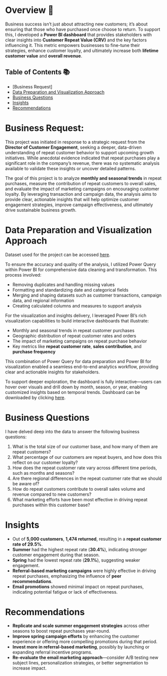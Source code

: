 # Overview 📖
Business success isn’t just about attracting new customers; it’s about ensuring that those who have purchased once choose to return. To support this, I developed a **Power BI dashboard** that provides stakeholders with clear insights into **Customer Repeat Value (CRV)** and the key factors influencing it. This metric empowers businesses to fine-tune their strategies, enhance customer loyalty, and ultimately increase both **lifetime customer value** and **overall revenue**.

## Table of Contents 📚
- [Business Request]
- [Data Preparation and Visualization Approach](#data-preparation-and-visualization-approach)
- [Business Questions](#business-questions)
- [Insights](#insights)
- [Recommendations](#recommendations)

# Business Request:
This project was initiated in response to a strategic request from the **Director of Customer Engagement**, seeking a deeper, data-driven understanding of repeat customer behavior to support upcoming growth initiatives. While anecdotal evidence indicated that repeat purchases play a significant role in the company’s revenue, there was no systematic analysis available to validate these insights or uncover detailed patterns.

The goal of this project is to analyze **monthly and seasonal trends** in repeat purchases, measure the contribution of repeat customers to overall sales, and evaluate the impact of marketing campaigns on encouraging customer loyalty. By leveraging transaction and campaign data, the analysis aims to provide clear, actionable insights that will help optimize customer engagement strategies, improve campaign effectiveness, and ultimately drive sustainable business growth.

# Data Preparation and Visualization Approach
Dataset used for the project can be accessed [here](https://github.com/sindhujasankararaman/Repeat-Customer-Rate-Analysis-using-Power-BI/blob/main/repeat_customer_rate_data.csv).

To ensure the accuracy and quality of the analysis, I utilized Power Query within Power BI for comprehensive data cleaning and transformation. This process involved:

- Removing duplicates and handling missing values  
- Formatting and standardizing date and categorical fields  
- Merging and shaping datasets such as customer transactions, campaign data, and regional information  
- Creating calculated columns and measures to support analysis  

For the visualization and insights delivery, I leveraged Power BI’s rich visualization capabilities to build interactive dashboards that illustrate:

- Monthly and seasonal trends in repeat customer purchases  
- Geographic distribution of repeat customer rates and orders  
- The impact of marketing campaigns on repeat purchase behavior  
- Key metrics like **repeat customer rate**, **sales contribution**, and **purchase frequency**

This combination of Power Query for data preparation and Power BI for visualization enabled a seamless end-to-end analytics workflow, providing clear and actionable insights for stakeholders.

To support deeper exploration, the dashboard is fully interactive—users can hover over visuals and drill down by month, season, or year, enabling customized insights based on temporal trends.
                  Dashboard can be downloaded by clicking [here](https://github.com/sindhujasankararaman/Repeat-Customer-Rate-Analysis-using-Power-BI/blob/main/Repeat%20Customer%20Rate%20(Finished).pbix).

# Business Questions
I have delved deep into the data to answer the following business questions:

1. What is the total size of our customer base, and how many of them are repeat customers?  
2. What percentage of our customers are repeat buyers, and how does this reflect on our customer loyalty?  
3. How does the repeat customer rate vary across different time periods, such as months and seasons?  
4. Are there regional differences in the repeat customer rate that we should be aware of?  
5. How do repeat customers contribute to overall sales volume and revenue compared to new customers?  
6. What marketing efforts have been most effective in driving repeat purchases within this customer base?

# Insights

- Out of **5,000 customers**, **1,474 returned**, resulting in a **repeat customer rate of 29.5%**.  
- **Summer** had the highest repeat rate (**30.4%**), indicating stronger customer engagement during that season.  
- **Spring** had the lowest repeat rate (**29.1%**), suggesting weaker engagement.  
- **Referral-based marketing campaigns** were highly effective in driving repeat purchases, emphasizing the influence of **peer recommendations**.  
- **Email promotions** showed minimal impact on repeat purchases, indicating potential fatigue or lack of effectiveness.

# Recommendations

- **Replicate and scale summer engagement strategies** across other seasons to boost repeat purchases year-round.  
- **Improve spring campaign efforts** by enhancing the customer experience or offering more compelling promotions during that period.  
- **Invest more in referral-based marketing**, possibly by launching or expanding referral incentive programs.  
- **Re-evaluate the email marketing approach**—consider A/B testing new subject lines, personalization strategies, or better segmentation to increase impact.



